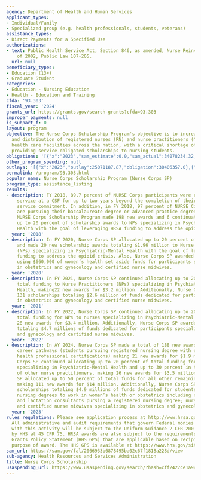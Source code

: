 ```yaml
---
agency: Department of Health and Human Services
applicant_types:
- Individual/Family
- Specialized group (e.g. health professionals, students, veterans)
assistance_types:
- Direct Payments for a Specified Use
authorizations:
- text: Public Health Service Act, Section 846, as amended, Nurse Reinvestment Act
    of 2002, Public Law 107-205.
  url: null
beneficiary_types:
- Education (13+)
- Graduate Student
categories:
- Education - Nursing Education
- Health - Education and Training
cfda: '93.303'
fiscal_year: '2024'
grants_url: https://grants.gov/search-grants?cfda=93.303
improper_payments: null
is_subpart_f: 0
layout: program
objective: The Nurse Corps Scholarship Program's objective is to increase the supply
  and distribution of registered nurses (RN) and nurse practitioners (NPs) in eligible
  health care facilities across the nation, with a critical shortage of nurses by
  providing service-obligated scholarships to nursing students.
obligations: '[{"x":"2023","sam_estimate":0.0,"sam_actual":34078234.32,"usa_spending_actual":30406357.0},{"x":"2024","sam_estimate":0.0,"sam_actual":24479337.75,"usa_spending_actual":18957277.0},{"x":"2025","sam_estimate":0.0,"sam_actual":27790500.0,"usa_spending_actual":-2363379.0}]'
other_program_spending: null
outlays: '[{"x":"2023","outlay":25071187.87,"obligation":30406357.0},{"x":"2024","outlay":12642647.67,"obligation":18957277.0},{"x":"2025","outlay":556716.14,"obligation":-2363379.0}]'
permalink: /program/93.303.html
popular_name: Nurse Corps Scholarship Program (Nurse Corps SP)
program_type: assistance_listing
results:
- description: FY 2018, 89.7 percent of NURSE Corps participants were retained in
    service at a CSF for up to two years beyond the completion of their NURSE Corps
    service commitment. In addition, in FY 2018, 97 percent of NURSE Corps SP awardees
    are pursuing their baccalaureate degree or advanced practice degree. In FY 2019,
    NURSE Corps Scholarship Program made 198 new awards and 6 continuations HRSA directed
    up to 20 percent of scholarship awards to NPs specializing in Psychiatric-Mental
    Health with the goal of leveraging HRSA funding to address the opioid crisis.
  year: '2018'
- description: In FY 2020, Nurse Corps SP allocated up to 20 percent of total funding
    and made 20 new scholarship awards totaling $1.96 million to Nurse Practitioners
    (NPs) specializing in Psychiatric-Mental Health with the goal of leveraging HRSA
    funding to address the opioid crisis. Also, Nurse Corps SP awarded 5 scholarships
    using $660,000 of women’s health set aside funds for participants specializing
    in obstetrics and gynecology and certified nurse midwives.
  year: '2020'
- description: In FY 2021, Nurse Corps SP continued allocating up to 20 percent of
    total funding to Nurse Practitioners (NPs) specializing in Psychiatric-Mental
    Health, making22 new awards for $3.2 million. Additionally, Nurse Corps SP awarded
    131 scholarships totaling $2.6 million of funds dedicated for participants specializing
    in obstetrics and gynecology and certified nurse midwives.
  year: '2021'
- description: In FY 2022, Nurse Corps SP continued allocating up to 20 percent of
    total funding for NPs to nurses specializing in Psychiatric-Mental Health, making
    28 new awards for $3.4 million. Additionally, Nurse Corps SP awarded 42 scholarships
    totaling $4.7 millions of funds dedicated for participants specializing in obstetrics
    and gynecology and certified nurse midwives.
  year: '2022'
- description: In AY 2024, Nurse Corps SP made a total of 188 new awards of which
    career pathways (students pursuing registered nursing degree with entry level
    health professional certifications) making 21 new awards for $1.9 million.  Nurse
    Corps SP continued allocating up to 20 percent of total funding for NPs to nurses
    specializing in Psychiatric-Mental Health and up to 30 percent in the education
    of other nurse practitioners, making 26 new awards for $3.5 million.  Nurse Corps
    SP allocated up to 50 percent of total funds for all other remaining nursing specialties
    making 111 new awards for $14 million. Additionally, Nurse Corps SP awarded 30
    scholarships totaling $4.9 millions of funds dedicated for students pursing registered
    nursing degrees to work in women’s health or obstetrics including current doulas
    and lactation consultants pursing a registered nursing degree; nurse practitioners,
    and certified nurse midwives specializing in obstetrics and gynecology.
  year: '2023'
rules_regulations: Please see application process at http://www.hrsa.gov/loanscholarships/scholarships/Nursing/index.html.
  All administrative and audit requirements that govern Federal monies associated
  with this activity will be subject to the Uniform Guidance 2 CFR 200 as codified
  by HHS at 45 CFR 75. HRSA awards are also subject to the requirements of the HHS
  Grants Policy Statement (HHS GPS) that are applicable based on recipient type and
  purpose of award. The HHS GPS is available at https://www.hhs.gov/sites/default/files/hhs-grants-policy-statement-october-2024.pdf.
sam_url: https://sam.gov/fal/2066933b6878495ba02c67f1818a228d/view
sub-agency: Health Resources and Services Administration
title: Nurse Corps Scholarship
usaspending_url: https://www.usaspending.gov/search/?hash=cff2427ce1a9437849788e4e24cac7d5
---
```

